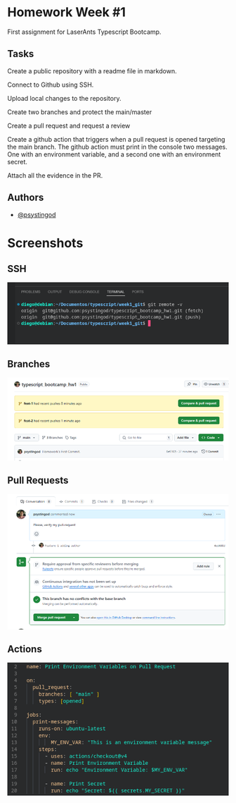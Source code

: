 # Homework Week #1

First assignment for LaserAnts Typescript Bootcamp.

## Tasks

Create a public repository with a readme file in markdown.

Connect to Github using SSH.

Upload local changes to the repository.

Create two branches and protect the main/master

Create a pull request and request a review

Create a github action that triggers when a pull request is opened targeting the main branch. The 
github action must print in the console two messages. One with an environment variable, and a second one with an environment secret.

Attach all the evidence in the PR.

## Authors

- [@psystingod](https://www.github.com/psystingod)

# Screenshots
## SSH
![App Screenshot](https://github.com/psystingod/typescript_bootcamp_hw1/blob/main/hw-0.PNG)
## Branches
![App Screenshot](https://github.com/psystingod/typescript_bootcamp_hw1/blob/main/hw-1.PNG)
## Pull Requests
![App Screenshot](https://github.com/psystingod/typescript_bootcamp_hw1/blob/main/hw-2.PNG)
## Actions
![App Screenshot](https://github.com/psystingod/typescript_bootcamp_hw1/blob/main/hw-3.PNG)
